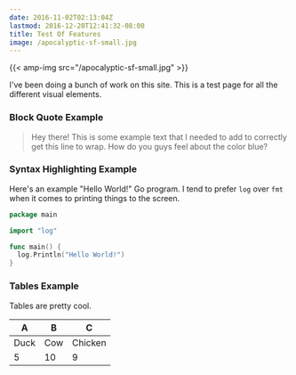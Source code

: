```yaml
---
date: 2016-11-02T02:13:04Z
lastmod: 2016-12-20T12:41:32-08:00
title: Test Of Features
image: /apocalyptic-sf-small.jpg
---
```


{{< amp-img src="/apocalyptic-sf-small.jpg" >}}

I've been doing a bunch of work on this site. This is a test page for all the
different visual elements.

### Block Quote Example

> Hey there! This is some example text that I needed to add to correctly get
> this line to wrap. How do you guys feel about the color blue?

### Syntax Highlighting Example

Here's an example "Hello World!" Go program. I tend to prefer `log` over `fmt`
when it comes to printing things to the screen.

```go
package main

import "log"

func main() {
  log.Println("Hello World!")
}
```

### Tables Example

Tables are pretty cool.

 A    | B   | C
 ---- | --- | ---
 Duck | Cow | Chicken
 5    | 10  | 9

